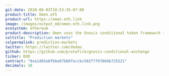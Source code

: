 ```yaml
---
git-date: 2020-08-03T18:53:35-07:00
product-title: Omen.eth
product-url: https://omen.eth.link
image: /images/output_md/omen.eth.link.png
ecosystem: ethereum
product-description: Omen uses the Gnosis conditional token framework to give anyone the ability to create a prediction market - be it in the realm of crypto, sports, politics, entertainment, etc. [Interview with Omen team](/omen).
coltitle: "Prediction markets"
colpermalink: prediction-markets
twitter: https://twitter.com/dxdao_
github: https://github.com/protofire/gnosis-conditional-exchange
ticker: DXD
contract: "0xa1d65e8fb6e87b60feccbc582f7f97804b725521"
decimals: 18
---
```

